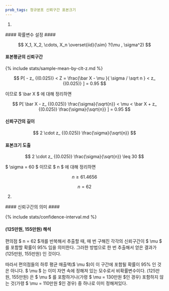 ```yaml
---
prob_tags: 정규분포 신뢰구간 표본크기
---
```

1)

<div>
#### 확률변수 설정 ####

$$ X_1, X_2, \cdots, X_n \overset{iid}{\sim} ?(\mu , \sigma^2) $$

#### 표본평균의 신뢰구간 ####

{% include stats/sample-mean-by-clt-z.md %}

$$ P[ - z_ {(0.025)} < Z = \frac{\bar X - \mu }{ \sigma / \sqrt n } < z_ {(0.025)} ] = 0.95 $$

이므로 $ \bar X $ 에 대해 정리하면

$$ P[ \bar X - z_ {(0.025)} \frac{\sigma}{\sqrt{n}} < \mu < \bar X + z_ {(0.025)} \frac{\sigma}{\sqrt{n}} ] = 0.95 $$

#### 신뢰구간의 길이 ####

$$ 2 \cdot z_ {(0.025)} \frac{\sigma}{\sqrt{n}} $$

#### 표본크기 도출 ####

$$ 2 \cdot z_ {(0.025)} \frac{\sigma}{\sqrt{n}} \leq 30 $$

$ \sigma = 60 $ 이므로 $ n $ 에 대해 정리하면

$$ n \geq 61.4656 $$

$$ n= 62 $$

</div>

2)

<div>
#### 신뢰구간의 의미 ####

{% include stats/confidence-interval.md %}

#### (125만원, 155만원) 해석 ####
편의점 $ n = 62 $개를 반복해서 추출할 때, 매 번 구해진 각각의 신뢰구간이 $ \mu $ 를 포함할 확률이 95% 임을 의미한다.
그러한 방법으로 한 번 추출해서 얻은 결과가 (125만원, 155만원) 인 것이다.

따라서 편의점들의 하루 평균 매출액($ \mu $)이 이 구간에 포함될 확률이 95% 인 것은 아니다.
$ \mu $ 는 이미 자연 속에 정해져 있는 모수로서 비확률변수이다.
(125만원, 155만원) 은 $ \mu $ 를 포함하거나(가령 $ \mu = 130만원 $인 경우) 포함하지 않는 것(가령 $ \mu = 110만원 $인 경우) 중 하나로 이미 정해져있다.

</div>
